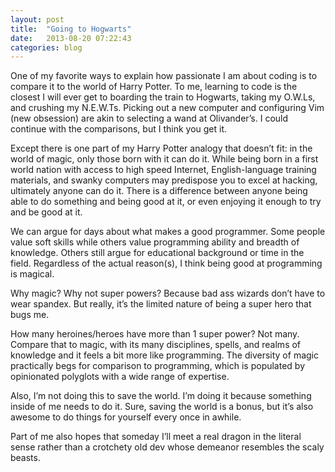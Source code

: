 ```yaml
---
layout: post
title:  "Going to Hogwarts"
date:   2013-08-20 07:22:43
categories: blog
---
```


<p>One of my favorite ways to explain how passionate I am about coding is to compare it to the world of Harry Potter. To me, learning to code is the closest I will ever get to boarding the train to Hogwarts, taking my O.W.Ls, and crushing my N.E.W.Ts. Picking out a new computer and configuring Vim (new obsession) are akin to selecting a wand at Olivander&rsquo;s. I could continue with the comparisons, but I think you get it.</p>
<p>Except there is one part of my Harry Potter analogy that doesn&rsquo;t fit: in the world of magic, only those born with it can do it. While being born in a first world nation with access to high speed Internet, English-language training materials, and swanky computers may predispose you to excel at hacking, ultimately anyone can do it. There is a difference between anyone being able to do something and being good at it, or even enjoying it enough to try and be good at it.</p>
<p>We can argue for days about what makes a good programmer. Some people value soft skills while others value programming ability and breadth of knowledge. Others still argue for educational background or time in the field. Regardless of the actual reason(s), I think being good at programming is magical.</p>
<p>Why magic? Why not super powers? Because bad ass wizards don&rsquo;t have to wear spandex. But really, it&rsquo;s the limited nature of being a super hero that bugs me.</p>
<p>How many heroines/heroes have more than 1 super power? Not many. Compare that to magic, with its many disciplines, spells, and realms of knowledge and it feels a bit more like programming. The diversity of magic practically begs for comparison to programming, which is populated by opinionated polyglots with a wide range of expertise.</p>
<p>Also, I&rsquo;m not doing this to save the world. I&rsquo;m doing it because something inside of me needs to do it. Sure, saving the world is a bonus, but it&rsquo;s also awesome to do things for yourself every once in awhile.</p>
<p>Part of me also hopes that someday I&rsquo;ll meet a real dragon in the literal sense rather than a crotchety old dev whose demeanor resembles the scaly beasts.</p>